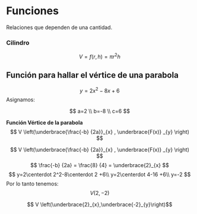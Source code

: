 # Funciones
Relaciones que dependen de una cantidad. 
### Cilindro
$$ V = f(r, h) = \pi r^2h$$

## Función para hallar el vértice de una parabola
$$y = 2x^2-8x+6$$
Asignamos:

$$
a=2 \\ b=-8 \\ c=6
$$

**Función Vértice de la parabola**
$$
V \left(\underbrace{\frac{-b} {2a}}_{x} , \underbrace{F(x)} _{y} \right)  
$$

 $$
V \left(\underbrace{\frac{-b} {2a}}_{x} , \underbrace{F(x)} _{y} \right)  
$$
$$
\frac{-b} {2a} = \frac{8} {4} = \underbrace{2}_{x}
$$
$$
y=2\centerdot 2^2-8\centerdot 2 +6\\
y=2\centerdot 4-16 +6\\
y=-2
$$
Por lo tanto tenemos:
$$
V(2,-2)
$$

$$ V \left(\underbrace{2}_{x},\underbrace{-2}_{y}\right)$$
<!--stackedit_data:
eyJoaXN0b3J5IjpbLTQ5NzIxMDMzNSwxODQxMjc2NTEzLDE1OT
YzMDY3NDMsMTk0MTU0MTQ4OCwxMTE2MzMyNjkxLC00MDUwNDI3
NDYsLTE3NjMwMjMyODYsNjI4MDI3NzQ5LDE4Mzk0NTE0NzksLT
E2NjkxMTEzMzgsMTExMzQ2NDIzMiw1NTMyMzE4NjYsMTI3NzI2
MjU2OF19
-->